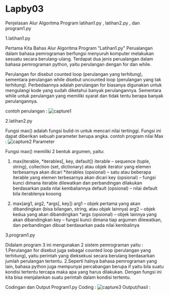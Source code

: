 # Lapby03
Penjelasan Alur Algoritma Program latihan1.py , latihan2.py , dan program1.py

1.latihan1.py

Pertama Kita Bahas Alur Algoritma Program "Latihan1.py"
Perualangan dalam bahasa pemrograman berfungsi menyuruh komputer melakukan sesuatu secara berulang-ulang. Terdapat dua jenis perualangan dalam bahasa pemrograman python, yaitu perulangan dengan for dan while.

Perulangan for disebut counted loop (perulangan yang terhitung), sementara perulangan while disebut uncounted loop (perulangan yang tak terhitung). Perbedaannya adalah perulangan for biasanya digunakan untuk mengulangi kode yang sudah diketahui banyak perulangannya. Sementara while untuk perulangan yang memiliki syarat dan tidak tentu berapa banyak perulangannya.

contoh perulangan :
![capture1](https://user-images.githubusercontent.com/46735232/52991188-3434c100-343e-11e9-8a61-3c11146b99b2.JPG)

2.latihan2.py

Fungsi max() adalah fungsi bulid-in untuk mencari nilai tertinggi. Fungsi ini dapat diberikan sebuah parameter berupa angka. 
contoh program nilai Max :
![capture2](https://user-images.githubusercontent.com/46735232/52991297-ac9b8200-343e-11e9-8bbc-90878adf99c2.JPG)
Parameter

Fungsi max() memiliki 2 bentuk argumen, yaitu:

1. max(iterable, *iterables[, key, default])
iterable – sequence (tuple, string), collection (set, dictionary) atau objek iterator yang elemen terbesarnya akan dicari
*iterables (opsional) – satu atau beberapa iterable yang elemen terbesarnya akan dicari
key (opsional) – fungsi kunci dimana iterable dilewatkan dan perbandingan dilakukan berdasarkan pada nilai kembaliannya
default (opsional) – nilai default bila iterablenya kosong

2. max(arg1, arg2, *args[, key])
arg1 – objek pertama yang akan dibandingkan (bisa bilangan, string, atau objek lainnya)
arg2 – objek kedua yang akan dibandingkan
*args (opsional) – objek lainnya yang akan dibandingkan
key – fungsi kunci dimana tiap argumen dilewatkan, dan perbandingan dibuat berdasarkan pada nilai kembalinya

3.program1.py

Didalam program 3 ini mengunakan 2 sistem pemrograman yaitu :
1.Perulangan for disebut juga sebagai counted loop (perulangan yang terhitung), yaitu perintah yang dieksekusi secara berulang berdasarkan jumlah perulangan tertentu.
2.Seperti halnya bahasa pemrograman yang lain, bahasa python juga mempunyai percabangan berupa if yaitu bila suatu kondisi tertentu tercapa maka apa yang harus dilakukan. Dengan fungsi ini kita bisa menjalankan suatu perintah dalam kondisi tertentu.

Codingan dan Output Program1.py
Coding :
![capture3](https://user-images.githubusercontent.com/46735232/52992288-a8716380-3442-11e9-9584-7acbf3b28dc1.JPG)
Output/hasil :









  
